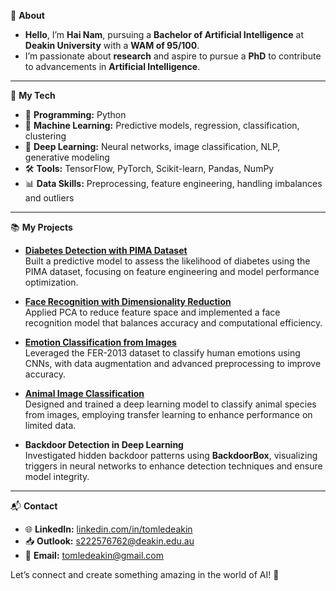 🦊 **About**  
- **Hello**, I’m **Hai Nam**, pursuing a **Bachelor of Artificial Intelligence** at **Deakin University** with a **WAM of 95/100**.  
- I’m passionate about **research** and aspire to pursue a **PhD** to contribute to advancements in **Artificial Intelligence**.  

---

🚀 **My Tech**  
- 🐍 **Programming:** Python  
- 🤖 **Machine Learning:** Predictive models, regression, classification, clustering  
- 🧠 **Deep Learning:** Neural networks, image classification, NLP, generative modeling  
- 🛠️ **Tools:** TensorFlow, PyTorch, Scikit-learn, Pandas, NumPy  
- 📊 **Data Skills:** Preprocessing, feature engineering, handling imbalances and outliers  

---

📚 **My Projects**  
- **[Diabetes Detection with PIMA Dataset](https://github.com/tomledeakin/Diabetes-Detection-ML-PIMA)**  
  Built a predictive model to assess the likelihood of diabetes using the PIMA dataset, focusing on feature engineering and model performance optimization.

- **[Face Recognition with Dimensionality Reduction](https://github.com/tomledeakin/Face-Recognition-Dimensionality-Reduction)**  
  Applied PCA to reduce feature space and implemented a face recognition model that balances accuracy and computational efficiency.  

- **[Emotion Classification from Images](https://github.com/tomledeakin/fer2013-emotion-classification)**  
  Leveraged the FER-2013 dataset to classify human emotions using CNNs, with data augmentation and advanced preprocessing to improve accuracy.  

- **[Animal Image Classification](https://github.com/tomledeakin/animal_image_classification)**  
  Designed and trained a deep learning model to classify animal species from images, employing transfer learning to enhance performance on limited data.  

- **Backdoor Detection in Deep Learning**  
  Investigated hidden backdoor patterns using **BackdoorBox**, visualizing triggers in neural networks to enhance detection techniques and ensure model integrity.  

---

📬 **Contact**  
- 🌐 **LinkedIn:** [linkedin.com/in/tomledeakin](https://linkedin.com/in/tomledeakin)  
- 📥 **Outlook:** [s222576762@deakin.edu.au](mailto:s222576762@deakin.edu.au)  
- 📮 **Email:** [tomledeakin@gmail.com](mailto:tomledeakin@gmail.com)  

Let’s connect and create something amazing in the world of AI! 🌟
